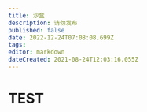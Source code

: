 ```yaml
---
title: 沙盒
description: 请勿发布
published: false
date: 2022-12-24T07:08:08.699Z
tags: 
editor: markdown
dateCreated: 2021-08-24T12:03:16.055Z
---
```


# TEST